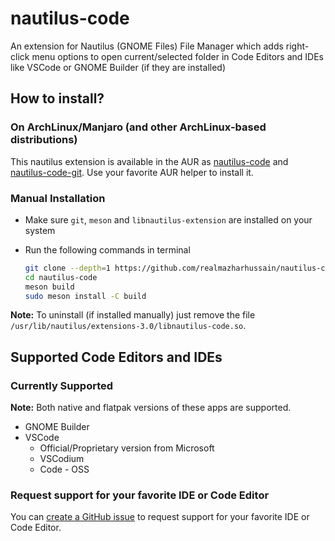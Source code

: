 # nautilus-code
An extension for Nautilus (GNOME Files) File Manager which adds right-click menu options to open current/selected folder in Code Editors and IDEs like VSCode or GNOME Builder (if they are installed)

## How to install?

### On ArchLinux/Manjaro (and other ArchLinux-based distributions)
This nautilus extension is available in the AUR as [nautilus-code](https://aur.archlinux.org/packages/nautilus-code) and [nautilus-code-git](https://aur.archlinux.org/packages/nautilus-code-git). Use your favorite AUR helper to install it.

### Manual Installation
- Make sure `git`, `meson` and `libnautilus-extension` are installed on your system
- Run the following commands in terminal
  
  ```bash
  git clone --depth=1 https://github.com/realmazharhussain/nautilus-code.git
  cd nautilus-code
  meson build
  sudo meson install -C build
  ```

**Note:** To uninstall (if installed manually) just remove the file `/usr/lib/nautilus/extensions-3.0/libnautilus-code.so`.

## Supported Code Editors and IDEs

### Currently Supported
**Note:** Both native and flatpak versions of these apps are supported.

- GNOME Builder
- VSCode
  - Official/Proprietary version from Microsoft
  - VSCodium
  - Code - OSS

### Request support for your favorite IDE or Code Editor
You can [create a GitHub issue](https://github.com/realmazharhussain/nautilus-code/issues/new) to request support for your favorite IDE or Code Editor.
